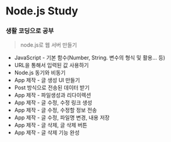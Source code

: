 <!-- Heading -->

# Node.js Study

### 생활 코딩으로 공부

> node.js로 웹 서버 만들기

- JavaScript - 기본 함수(Number, String. 변수의 형식 및 활용... 등)
- URL을 통해서 입력된 값 사용하기
- Node.js 동기와 비동기
- App 제작 - 글 생성 UI 만들기
- Post 방식으로 전송된 데이터 받기
- App 제작 - 파일생성과 리다이렉션
- App 제작 - 글 수정, 수정 링크 생성
- App 제작 - 글 수정, 수정할 정보 전송
- App 제작 - 글 수정, 파일명 변경, 내용 저장
- App 제작 - 글 삭제, 글 삭제 버튼
- App 제작 - 글 삭제 기능 완성
